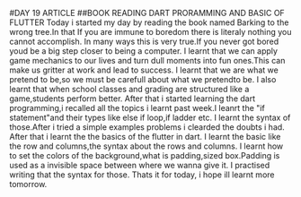 #DAY 19 ARTICLE
##BOOK READING DART PRORAMMING AND BASIC OF FLUTTER
Today i started my day by reading the book named Barking to the wrong tree.In that If you are immune to boredom there is literaly nothing you cannot accomplish.
In many ways this is very true.If you never got bored youd be a big step closer to being a computer.
I learnt that we can apply game mechanics to our lives and turn dull moments into fun ones.This can make us gritter at work and lead to success.
I learnt that we are what we pretend to be,so we must be carefull about what we pretendto be.
I also learnt that when school classes and grading are structured like a game,students perform better.
After that i started learning the dart programming,i recalled all the topics i learnt past week.I leanrt the "if statement"and their types like else if loop,if ladder etc.
I learnt the syntax of those.After i tried a simple examples problems i clearded the doubts i had.
After that i learnt the the basics of the flutter in dart.
I learnt the basic like the row and columns,the syntax about the rows and columns.
I learnt how to set the colors of the background,what is padding,sized box.Padding is used as a invisible space between where we wanna give it.
I practised writing that the syntax for those.
Thats it for today, i hope ill learnt more tomorrow.


